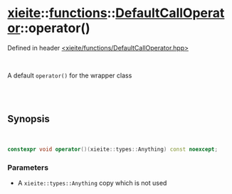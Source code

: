 # [xieite](../../../README.md)::[functions](../../functions.md)::[DefaultCallOperator<Any>](../DefaultCallOperator.md)::operator()
Defined in header [<xieite/functions/DefaultCallOperator.hpp>](../../../include/xieite/functions/DefaultCallOperator.hpp)

<br/>

A default `operator()` for the wrapper class

<br/><br/>

## Synopsis

<br/>

```cpp
constexpr void operator()(xieite::types::Anything) const noexcept;
```
### Parameters
- A `xieite::types::Anything` copy which is not used

